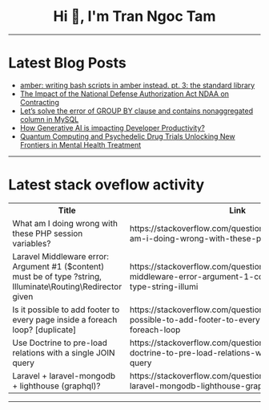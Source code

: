 <h1 align="center">Hi 👋, I'm Tran Ngoc Tam</h1>

---

# Latest Blog Posts 
<!-- BLOG-POST-LIST:START -->
- [amber: writing bash scripts in amber instead. pt. 3: the standard library](https://dev.to/gbhorwood/amber-writing-bash-scripts-in-amber-instead-pt-3-the-standard-library-53e8)
- [The Impact of the National Defense Authorization Act NDAA on Contracting](https://dev.to/quantumcybersolution/the-impact-of-the-national-defense-authorization-act-ndaa-on-contracting-5ehe)
- [Let’s solve the error of GROUP BY clause and contains nonaggregated column in MySQL](https://dev.to/imashwani/lets-solve-the-error-of-group-by-clause-and-contains-nonaggregated-column-in-mysql-1l6m)
- [How Generative AI is impacting Developer Productivity?](https://dev.to/middleware/how-generative-ai-is-impacting-developer-productivity-33fl)
- [Quantum Computing and Psychedelic Drug Trials Unlocking New Frontiers in Mental Health Treatment](https://dev.to/eric_dequ/quantum-computing-and-psychedelic-drug-trials-unlocking-new-frontiers-in-mental-health-treatment-aog)
<!-- BLOG-POST-LIST:END -->

---

# Latest stack oveflow activity
<table>
  <tr><th>Title</th><th>Link</th></tr>
  <!-- STACKOVERFLOW:START --><tr><td>What am I doing wrong with these PHP session variables?</td><td>https://stackoverflow.com/questions/78683191/what-am-i-doing-wrong-with-these-php-session-variables</td></tr><tr><td>Laravel Middleware error: Argument #1 &lpar;$content&rpar; must be of type ?string, Illuminate\Routing\Redirector given</td><td>https://stackoverflow.com/questions/78683165/laravel-middleware-error-argument-1-content-must-be-of-type-string-illumi</td></tr><tr><td>Is it possible to add footer to every page inside a foreach loop? [duplicate]</td><td>https://stackoverflow.com/questions/78683127/is-it-possible-to-add-footer-to-every-page-inside-a-foreach-loop</td></tr><tr><td>Use Doctrine to pre-load relations with a single JOIN query</td><td>https://stackoverflow.com/questions/78682950/use-doctrine-to-pre-load-relations-with-a-single-join-query</td></tr><tr><td>Laravel + laravel-mongodb + lighthouse &lpar;graphql&rpar;?</td><td>https://stackoverflow.com/questions/78682943/laravel-laravel-mongodb-lighthouse-graphql</td></tr><!-- STACKOVERFLOW:END -->
</table>

---


